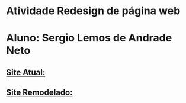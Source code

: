﻿# Atividade Redesign de página web

# Aluno: Sergio Lemos de Andrade Neto

 ## [Site Atual:](https://saojosefsa.com.br)
 ## [Site Remodelado:](https://sergiolemosss.github.io/IHC-Atividade-Redesign-de-pagina-web/)
